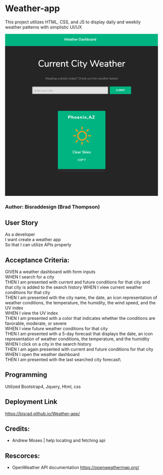 # Weather-app

This project utilizes HTML, CSS, and JS to display daily and weekily weather patterns with simplistic UI/UX

![](exmpl_weather.png)

### Author: Bisraddesign (Brad Thompson)

## User Story 

As a developer\
I want create a weather app\
So that I can utilize APIs properly

## Acceptance Criteria:

GIVEN a weather dashboard with form inputs\
WHEN I search for a city\
THEN I am presented with current and future conditions for that city and that city
      is added to the search history
WHEN I view current weather conditions for that city\
THEN I am presented with the city name, the date, an icon representation of weather conditions,
      the temperature, the humidity, the wind speed, and the UV index\
WHEN I view the UV index\
THEN I am presented with a color that indicates whether the conditions are favorable, moderate, or severe\
WHEN I view future weather conditions for that city\
THEN I am presented with a 5-day forecast that displays the date, 
      an icon representation of weather conditions, the temperature, and the humidity\
WHEN I click on a city in the search history\
THEN I am again presented with current and future conditions for that city\
WHEN I open the weather dashboard\
THEN I am presented with the last searched city forecast\

## Programming 

Utilized Bootstrap4, Jquery, Html, css

## Deployment Link

<https://bisrad.github.io/Weather-app/>

## Credits:

- Andrew Moses | help locating and fetching api

## Rescorces:

- OpenWeather API documentation <https://openweathermap.org/>

